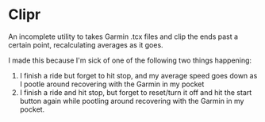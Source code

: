 # Clipr

An incomplete utility to takes Garmin .tcx files and clip the ends past a certain point, recalculating averages as it
goes.

I made this because I'm sick of one of the following two things happening:

1. I finish a ride but forget to hit stop, and my average speed goes down as I pootle around recovering with the Garmin in my pocket
1. I finish a ride and hit stop, but forget to reset/turn it off and hit the start button again while pootling around recovering with the Garmin in my pocket.
